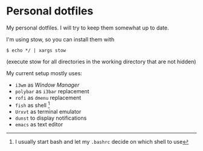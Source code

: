 # Personal dotfiles

My personal dotfiles. I will try to keep them somewhat up to date.

I'm using stow, so you can install them with

```
$ echo */ | xargs stow
```

(execute stow for all directories in the working directory that are not hidden)

My current setup mostly uses:

 * `i3wm` as *Window Manager*
 * `polybar` as `i3bar` replacement
 * `rofi` as `dmenu` replacement
 * `fish` as shell [^1]
 * `Urxvt` as terminal emulator
 * `dunst` to display notifications
 * `emacs` as text editor
 
[^1]: I usually start bash and let my `.bashrc` decide on which shell
    to use
